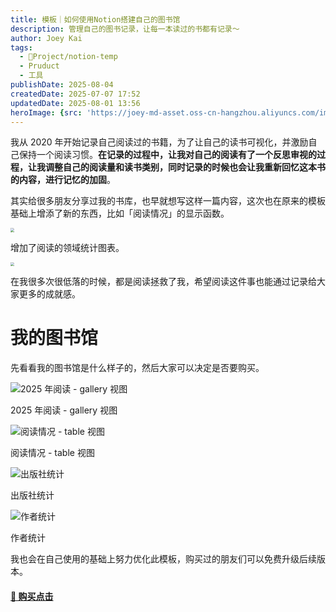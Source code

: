 ```yaml
---
title: 模板｜如何使用Notion搭建自己的图书馆
description: 管理自己的图书记录，让每一本读过的书都有记录～
author: Joey Kai
tags:
  - 🎯Project/notion-temp
  - Pruduct
  - 工具
publishDate: 2025-08-04
createdDate: 2025-07-07 17:52
updatedDate: 2025-08-01 13:56
heroImage: {src: 'https://joey-md-asset.oss-cn-hangzhou.aliyuncs.com/img/202507071839688.png', inferSize: true}
---
```


我从 2020 年开始记录自己阅读过的书籍，为了让自己的读书可视化，并激励自己保持一个阅读习惯。**在记录的过程中，让我对自己的阅读有了一个反思审视的过程，让我调整自己的阅读量和读书类别，同时记录的时候也会让我重新回忆这本书的内容，进行记忆的加固**。

其实给很多朋友分享过我的书库，也早就想写这样一篇内容，这次也在原来的模板基础上增添了新的东西，比如「阅读情况」的显示函数。

<img src="https://joey-md-asset.oss-cn-hangzhou.aliyuncs.com/img/202507071805518.png" style="zoom:40%;" />

增加了阅读的领域统计图表。

<img src="https://joey-md-asset.oss-cn-hangzhou.aliyuncs.com/img/202507071807787.png" style="zoom:40%;" />

在我很多次很低落的时候，都是阅读拯救了我，希望阅读这件事也能通过记录给大家更多的成就感。


# 我的图书馆

先看看我的图书馆是什么样子的，然后大家可以决定是否要购买。


![2025 年阅读 - gallery 视图](https://joey-md-asset.oss-cn-hangzhou.aliyuncs.com/img/202507071754682.png)

2025 年阅读 - gallery 视图

![阅读情况 - table 视图](https://joey-md-asset.oss-cn-hangzhou.aliyuncs.com/img/202507071759330.png)

阅读情况 - table 视图


![出版社统计](https://joey-md-asset.oss-cn-hangzhou.aliyuncs.com/img/202507071802993.png)

出版社统计


![作者统计](https://joey-md-asset.oss-cn-hangzhou.aliyuncs.com/img/202507071803027.png)

作者统计

我也会在自己使用的基础上努力优化此模板，购买过的朋友们可以免费升级后续版本。



#### [🛒 购买点击](https://www.xiaohongshu.com/explore/686f48920000000017037b46?xsec_token=ABGSWRQXZpuOdav7ypGfUUzLMqXMVihgHpECZOSg2WIkc)